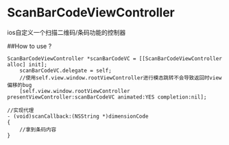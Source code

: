 # ScanBarCodeViewController
ios自定义一个扫描二维码/条码功能的控制器

##How to use ?
```
ScanBarCodeViewController *scanBarCodeVC = [[ScanBarCodeViewController alloc] init];
    scanBarCodeVC.delegate = self;
    //使用self.view.window.rootViewController进行模态跳转不会导致返回时view偏移的bug
    [self.view.window.rootViewController presentViewController:scanBarCodeVC animated:YES completion:nil];

//实现代理
- (void)scanCallback:(NSString *)dimensionCode
{
	//拿到条码内容
}
```
